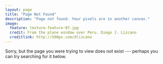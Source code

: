 ```yaml
---
layout: page
title: "Page Not Found"
description: "Page not found. Your pixels are in another canvas."
image:
  feature: texture-feature-07.jpg
  credit: From the plane window over Peru. Diego J. Lizcano
  creditlink: http://500px.com/dlizcano
---  
```


Sorry, but the page you were trying to view does not exist --- perhaps you can try searching for it below.

<script type="text/javascript">
  var GOOG_FIXURL_LANG = 'en';
  var GOOG_FIXURL_SITE = '{{ site.url }}'
</script>
<script type="text/javascript"
  src="http://linkhelp.clients.google.com/tbproxy/lh/wm/fixurl.js">
</script>
